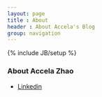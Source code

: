 ```yaml
---
layout: page
title : About
header : About Accela's Blog 
group: navigation
---
```


{% include JB/setup %}

### About Accela Zhao

* [Linkedin](https://cn.linkedin.com/pub/%E5%A5%95%E9%BE%99-%E8%B5%B5/a1/485/166)
